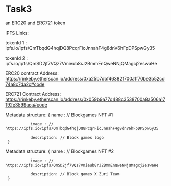 # Task3
an ERC20 and ERC721 token

IPFS Links:

tokenId 1 : ipfs.io/ipfs/QmTbqdG4hqjDQ8PcqrFicJnnahF4g8dnV6hFpDPSpwGy35

tokenId 2 : ipfs.io/ipfs/QmSD2jf7VQz7Vmieub8rJ2BmmEnQweNNjQMagcj2eswaHe

ERC20 contract Address: 
https://rinkeby.etherscan.io/address/0xa25b7dbf46382f700a1f70be3b52cd74a8c7da2c#code

ERC721 Contract Address:
https://rinkeby.etherscan.io/address/0x059b9a77d488c3538700a8a506a17192e3599aea#code

Metadata structure: {
               name : // Blockgames NFT #1

               image : // https://ipfs.io/ipfs/QmTbqdG4hqjDQ8PcqrFicJnnahF4g8dnV6hFpDPSpwGy35

               description: // Block games logo
     }
     
 Metadata structure: {
               name : // Blockgames NFT #2
          
               image : // https://ipfs.io/ipfs/QmSD2jf7VQz7Vmieub8rJ2BmmEnQweNNjQMagcj2eswaHe
     
               description: // Block games X Zuri Team
     }
     
